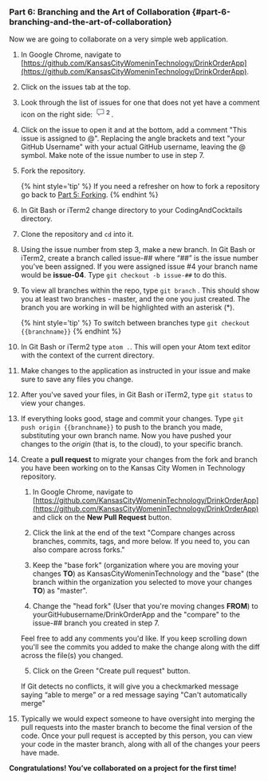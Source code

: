 ### Part 6: Branching and the Art of Collaboration {#part-6-branching-and-the-art-of-collaboration}

Now we are going to collaborate on a very simple web application.

1.  In Google Chrome, navigate to [https://github.com/KansasCityWomeninTechnology/DrinkOrderApp](https://github.com/KansasCityWomeninTechnology/DrinkOrderApp). 

2. Click on the issues tab at the top.

3. Look through the list of issues for one that does not yet have a comment icon on the right side: ![](/images/comment.png).

4. Click on the issue to open it and at the bottom, add a comment "This issue is assigned to @<your GitHub Username>". Replacing the angle brackets and text "your GitHub Username" with your actual GitHub username, leaving the @ symbol. Make note of the issue number to use in step 7. 

5. Fork the repository.

    {% hint style='tip' %}
    If you need a refresher on how to fork a repository go back to [Part 5: Forking](/class_exercises/part_5_practice_with_forking.md).
    {% endhint %}

6. In Git Bash or iTerm2 change directory to your CodingAndCocktails directory.

6. Clone the repository and `cd` into it.

7. Using the issue number from step 3, make a new branch. In Git Bash or iTerm2, create a branch called issue-## where “##” is the issue number you've been assigned. If you were assigned issue #4 your branch name would be **issue-04**. Type `git checkout -b issue-##` to do this.

8. To view all branches within the repo, type `git branch` . This should show you at least two branches - master, and the one you just created. The branch you are working in will be highlighted with an asterisk (*).

    {% hint style='tip' %}
    To switch between branches type `git checkout {{branchname}}` 
    {% endhint %}
    
9.  In Git Bash or iTerm2 type `atom .`. This will open your Atom text editor with the context of the current directory.

10. Make changes to the application as instructed in your issue and make sure to save any files you change. 

11.  After you've saved your files, in Git Bash or iTerm2, type `git status` to view your changes. 

12. If everything looks good, stage and commit your changes. Type `git push origin {{branchname}}` to push to the branch you made, substituting your own branch name. Now you have pushed your changes to the _origin_ (that is, to the cloud), to your specific branch.

9. Create a **pull request** to migrate your changes from the fork and branch you have been working on to the Kansas City Women in Technology repository.

    1. In Google Chrome, navigate to [https://github.com/KansasCityWomeninTechnology/DrinkOrderApp](https://github.com/KansasCityWomeninTechnology/DrinkOrderApp) and click on the **New Pull Request** button.

    2. Click the link at the end of the text "Compare changes across branches, commits, tags, and more below. If you need to, you can also compare across forks."
    
    3. Keep the "base fork" (organization where you are moving your changes **TO**) as KansasCityWomeninTechnology and the "base" (the branch within the organization you selected to move your changes **TO**) as "master".
    
    4. Change the "head fork" (User that you're moving changes **FROM**) to yourGitHubusername/DrinkOrderApp and the "compare" to the issue-## branch you created in step 7.
    
    Feel free to add any comments you'd like.  If you keep scrolling down you'll see the commits you added to make the change along with the diff across the file(s) you changed.
    
    5. Click on the Green "Create pull request" button.

    If Git detects no conflicts, it will give you a checkmarked message saying “able to merge” or a red message saying "Can't automatically merge"

11.  Typically we would expect someone to have oversight into merging the pull requests into the master branch to become the final version of the code. Once your pull request is accepted by this person, you can view your code in the master branch, along with all of the changes your peers have made.

**Congratulations! You’ve collaborated on a project for the first time!**